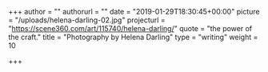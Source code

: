 +++
author = ""
authorurl = ""
date = "2019-01-29T18:30:45+00:00"
picture = "/uploads/helena-darling-02.jpg"
projecturl = "https://scene360.com/art/115740/helena-darling/"
quote = "the power of the craft."
title = "Photography by Helena Darling"
type = "writing"
weight = 10

+++
